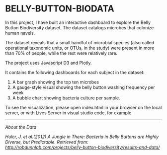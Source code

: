# BELLY-BUTTON-BIODATA

In this project, I have built an interactive dashboard to explore the Belly Button Biodiversity dataset.  The dataset catalogs microbes that colonize human navels.

The dataset reveals that a small handful of microbial species (also called operational taxonomic units, or OTUs, in the study) were present in more than 70% of people, while the rest were relatively rare.

The project uses Javascript D3 and Plotly.

It contains the following dashboards for each subject in the dataset: 

1. A bar graph showing the top ten microbes
2. A gauge-style visual showing the belly button washing frequency per week
3. A bubble chart showing bacteria culture per sample.  

To see the visualization, please open index.html in your browser on the local server, or with Lives Server in visual studio code, for example.

-----------------
*About the Data*

*Hulcr, J. et al.(2012) A Jungle in There: Bacteria in Belly Buttons are Highly Diverse, but Predictable. Retrieved from: http://robdunnlab.com/projects/belly-button-biodiversity/results-and-data/*
